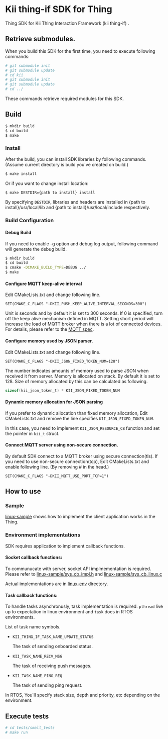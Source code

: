 # Kii thing-if SDK for Thing
Thing SDK for Kii Thing Interaction Framework (kii thing-if) .<br>

## Retrieve submodules.

When you build this SDK for the first time, you need to
execute following commands:

```sh
# git submodule init
# git submodule update
# cd kii
# git submodule init
# git submodule update
# cd ../
```

These commands retrieve required modules for this SDK.

## Build

```sh
$ mkdir build
$ cd build
$ make
```

### Install

After the build, you can install SDK libraries by following commands.
(Assume current directory is build you've created on build.)

```sh
$ make install
```

Or if you want to change install location:

```sh
$ make DESTDIR={path to install} install
```

By specifying `DESTDIR`, libraries and headers are installed in {path to install}/usr/local/lib and {path to install}/usr/local/include respectively.


### Build Configuration

#### Debug Build
If you need to enable -g option and debug log output, following command will generate the debug build.

```sh
$ mkdir build
$ cd build
$ cmake -DCMAKE_BUILD_TYPE=DEBUG ../
$ make
```

#### Configure MQTT keep-alive interval

Edit CMakeLists.txt and change following line.

```
SET(CMAKE_C_FLAGS "-DKII_PUSH_KEEP_ALIVE_INTERVAL_SECONDS=300")
```

Unit is seconds and by default it is set to 300 seconds.
If 0 is specified, turn off the keep alive mechanism defined in MQTT.
Setting short period will increase the load of MQTT broker when there is a lot
of connected devices.
For details, please refer to the [MQTT spec](http://docs.oasis-open.org/mqtt/mqtt/v3.1.1/os/mqtt-v3.1.1-os.html#_Toc385349238).

#### Configure memory used by JSON parser.

Edit CMakeLists.txt and change following line.

```
SET(CMAKE_C_FLAGS "-DKII_JSON_FIXED_TOKEN_NUM=128")
```

The number indicates amounts of memory used to
parse JSON when received it from server.
Memory is allocated on stack.
By default it is set to 128.
Size of memory allocated by this can be calculated as following.

```c
sizeof(kii_json_token_t) * KII_JSON_FIXED_TOKEN_NUM
```

#### Dynamic memory allocation for JSON parsing
If you prefer to dynamic allocation than fixed memory allocation,
Edit CMakeLists.txt and remove the line specifies `KII_JSON_FIXED_TOKEN_NUM`.

In this case, you need to implement `KII_JSON_RESOURCE_CB` function and set the
pointer in `kii_t` struct.

#### Connect MQTT server using non-secure connection.
By default SDK connect to a MQTT broker using secure connection(tls).
If you need to use non-secure connection(tcp),
Edit CMakeLists.txt and enable following line.
(By removing # in the head.)

```
SET(CMAKE_C_FLAGS "-DKII_MQTT_USE_PORT_TCP=1")
```

## How to use

### Sample
[linux-sample](./linux-sample) shows how to implement the client application works in the Thing.

### Environment implementations

SDK requires application to implement callback functions.

#### Socket callback functions:

To communucate with server, socket API implmementation is required.
Please refer to [linux-sample/sys\_cb\_impl.h](./linux-sample/sys_cb_impl.h)
and [linux-sample/sys\_cb\_linux.c](./linux-sample/sys_cb_linux.c)

Actual implementations are in [linux-env](./linux-sample/linux-env)
directory.

#### Task callback functions:

To handle tasks asynchronusly, task implementation is required.
`pthread` live up to expectation in linux environment and `task` does in RTOS environments.

List of task name symbols.

- `KII_THING_IF_TASK_NAME_UPDATE_STATUS`

  The task of sending onboarded status.

- `KII_TASK_NAME_RECV_MSG`

  The task of receiving push messages.

- `KII_TASK_NAME_PING_REQ`

  The task of sending ping request.

In RTOS, You'll specify stack size, depth and priority, etc depending on the environment.

## Execute tests

```sh
# cd tests/small_tests
# make run
```
